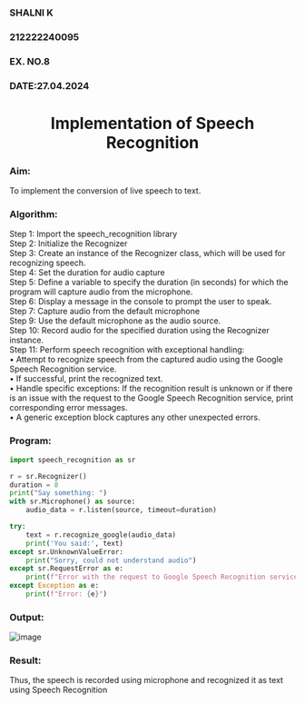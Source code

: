  <H3>SHALNI K</H3>
<H3>212222240095</H3>
<H3>EX. NO.8</H3>
<H3>DATE:27.04.2024</H3>
<H1 ALIGN =CENTER>Implementation of Speech Recognition</H1>
<H3>Aim:</H3> 
 To implement the conversion of live speech to text.<BR>
<h3>Algorithm:</h3>
Step 1: Import the speech_recognition library<Br>
Step 2: Initialize the Recognizer<Br>
Step 3: Create an instance of the Recognizer class, which will be used for recognizing speech.<Br>
Step 4: Set the duration for audio capture<Br>
Step 5: Define a variable to specify the duration (in seconds) for which the program will capture audio from the microphone.<Br>
Step 6: Display a message in the console to prompt the user to speak.<Br>
Step 7: Capture audio from the default microphone<Br>
Step 9: Use the default microphone as the audio source.<Br>
Step 10: Record audio for the specified duration using the Recognizer instance.<Br>
Step 11: Perform speech recognition with exceptional handling:<Br>
•	Attempt to recognize speech from the captured audio using the Google Speech Recognition service.<Br>
•	If successful, print the recognized text.<Br>
•	Handle specific exceptions: If the recognition result is unknown or if there is an issue with the request to the Google Speech Recognition service, print corresponding error messages.<Br>
•	A generic exception block captures any other unexpected errors.<Br>
<H3>Program:</H3>

```python
import speech_recognition as sr

r = sr.Recognizer()
duration = 8
print("Say something: ")
with sr.Microphone() as source:
    audio_data = r.listen(source, timeout=duration)

try:
    text = r.recognize_google(audio_data)
    print('You said:', text)
except sr.UnknownValueError:
    print("Sorry, could not understand audio")
except sr.RequestError as e:
    print(f"Error with the request to Google Speech Recognition service: {e}")
except Exception as e:
    print(f"Error: {e}")
```

<H3> Output:</H3>

![image](https://github.com/shalinikannan23/Ex-8--AAI/assets/118656529/6f05b0d1-2944-400c-ad44-71a9f92f94b7)


<H3> Result:</H3>
Thus, the speech is recorded using microphone and recognized it as text using Speech Recognition
